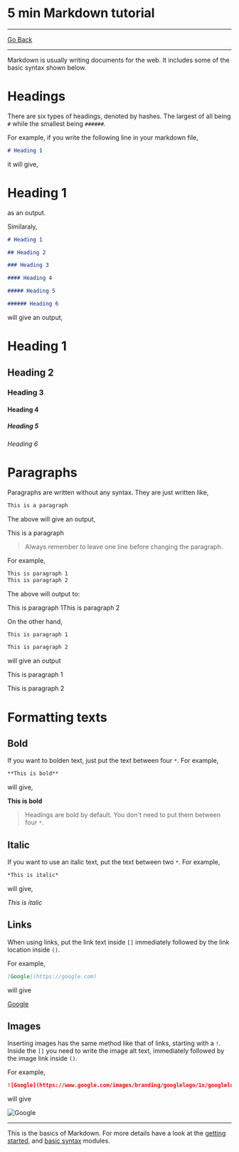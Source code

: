 # 5 min Markdown tutorial

---

[Go Back](index)

---

Markdown is usually writing documents for the web. It includes some of the basic syntax shown below.

# Headings

There are six types of headings, denoted by hashes. The largest of all being `#` while the smallest being `######`.

For example, if you write the following line in your markdown file,

```md
# Heading 1
```

it will give,

# Heading 1

as an output.

Similaraly,

```md
# Heading 1

## Heading 2

### Heading 3

#### Heading 4

##### Heading 5

###### Heading 6
```

will give an output,

# Heading 1

## Heading 2

### Heading 3

#### Heading 4

##### Heading 5

###### Heading 6

# Paragraphs

Paragraphs are written without any syntax. They are just written like,

```md
This is a paragraph
```

The above will give an output, 

This is a paragraph

> Always remember to leave one line before changing the paragraph.

For example,

```md
This is paragraph 1
This is paragraph 2
```

The above will output to:

This is paragraph 1This is paragraph 2

On the other hand,

```md
This is paragraph 1

This is paragraph 2
```

will give an output

This is paragraph 1

This is paragraph 2

# Formatting texts

## Bold

If you want to bolden text, just put the text between four `*`. For example,

```md
**This is bold**
```

will give,

**This is bold**

> Headings are bold by default. You don't need to put them between four `*`.

## Italic

If you want to use an italic text, put the text between two `*`. For example,

```md
*This is italic*
```

will give,

*This is italic*

## Links

When using links, put the link text inside `[]` immediately followed by the link location inside `()`.

For example,

```md
[Google](https://google.com)
```

will give

[Google](https://google.com)

## Images

Inserting images has the same method like that of links, starting with a `!`. Inside the `[]` you need to write the image alt text, immediately followed by the image link inside `()`.

For example,

```md
![Google](https://www.google.com/images/branding/googlelogo/1x/googlelogo_color_272x92dp.png)
```

will give

![Google](https://www.google.com/images/branding/googlelogo/1x/googlelogo_color_272x92dp.png)

---

This is the basics of Markdown. For more details have a look at the <a href='https://www.markdownguide.org/getting-started/' target="_blank">getting started</a>, and <a href='https://www.markdownguide.org/getting-started/' target="_blank">basic syntax</a> modules.
